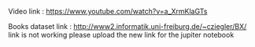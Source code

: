 Video link : https://www.youtube.com/watch?v=a_XrmKlaGTs

Books dataset link : http://www2.informatik.uni-freiburg.de/~cziegler/BX/
link is not working please upload the new link for the jupiter notebook
